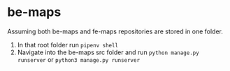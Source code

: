 # be-maps

Assuming both be-maps and fe-maps repositories are stored in one folder.

1. In that root folder run `pipenv shell`
2. Navigate into the be-maps src folder and run `python manage.py runserver` or `python3 manage.py runserver`

